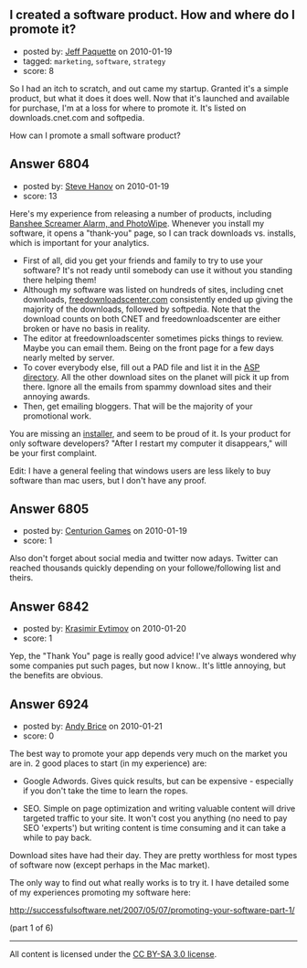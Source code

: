 ## I created a software product. How and where do I promote it?

- posted by: [Jeff Paquette](https://stackexchange.com/users/-1/1993-jeff-paquette) on 2010-01-19
- tagged: `marketing`, `software`, `strategy`
- score: 8

So I had an itch to scratch, and out came my startup. Granted it's a simple product, but what it does it does well. Now that it's launched and available for purchase, I'm at a loss for where to promote it. It's listed on downloads.cnet.com and softpedia. 

How can I promote a small software product? 


## Answer 6804

- posted by: [Steve Hanov](https://stackexchange.com/users/-1/1958-steve-hanov) on 2010-01-19
- score: 13

Here's my experience from releasing a number of products, including <a href="http://www.hanovsolutions.com">Banshee Screamer Alarm, and PhotoWipe</a>. Whenever you install my software, it opens a "thank-you" page, so I can track downloads vs. installs, which is important for your analytics.

* First of all, did you get your friends and family to try to use your software? It's not ready until somebody can use it without you standing there helping them!
* Although my software was listed on hundreds of sites, including cnet downloads,  <a href="http://freedownloadscenter">freedownloadscenter.com</a> consistently ended up giving the majority of the downloads, followed by softpedia. Note that the download counts on both CNET and freedownloadscenter are either broken or have no basis in reality.
* The editor at freedownloadscenter sometimes picks things to review. Maybe you can email them. Being on the front page for a few days nearly melted by server.
* To cover everybody else, fill out a PAD file and list it in the <a href="http://www.asp-shareware.org/pad/">ASP directory</a>. All the other download sites on the planet will pick it up from there. Ignore all the emails from spammy download sites and their annoying awards.
* Then, get emailing bloggers. That will be the majority of your promotional work.


You are missing an <a href="http://www.jrsoftware.org/isinfo.php">installer</a>, and seem to be proud of it. Is your product for only software developers? "After I restart my computer it disappears," will be your first complaint. 

Edit: I have a general feeling that windows users are less likely to buy software than mac users, but I don't have any proof.


## Answer 6805

- posted by: [Centurion Games](https://stackexchange.com/users/-1/970-centurion-games) on 2010-01-19
- score: 1

Also don't forget about social media and twitter now adays. Twitter can reached thousands quickly depending on your followe/following list and theirs. 




## Answer 6842

- posted by: [Krasimir Evtimov](https://stackexchange.com/users/-1/2262-krasimir-evtimov) on 2010-01-20
- score: 1

Yep, the "Thank You" page is really good advice! I've always wondered why some companies put such pages, but now I know..
It's little annoying, but the benefits are obvious.


## Answer 6924

- posted by: [Andy Brice](https://stackexchange.com/users/-1/2322-andy-brice) on 2010-01-21
- score: 0

<p>The best way to promote your app depends very much on the market you are in. 2 good places to start (in my experience) are:</p>

<ul>
<li><p>Google Adwords. Gives quick results,
but can be expensive - especially if 
you don't take the time to learn the 
ropes.</p></li>
<li><p>SEO. Simple on page optimization and
writing valuable content will drive
targeted traffic to your site. It 
won't cost you anything (no need to pay SEO 'experts') but writing content is time consuming and it can take a while to pay back.</p></li>
</ul>

<p>Download sites have had their day. They are pretty worthless for most types of software now (except perhaps in the Mac market).</p>

<p>The only way to find out what really works is to try it. I have detailed some of my experiences promoting my software here:</p>

<p><a href="http://successfulsoftware.net/2007/05/07/promoting-your-software-part-1/" rel="nofollow">http://successfulsoftware.net/2007/05/07/promoting-your-software-part-1/</a></p>

<p>(part 1 of 6)</p>




---

All content is licensed under the [CC BY-SA 3.0 license](https://creativecommons.org/licenses/by-sa/3.0/).
